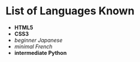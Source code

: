 # List of Languages Known

- **HTML5**
- **CSS3**
- *beginner Japanese*
- *minimal French*
- **intermediate Python**
